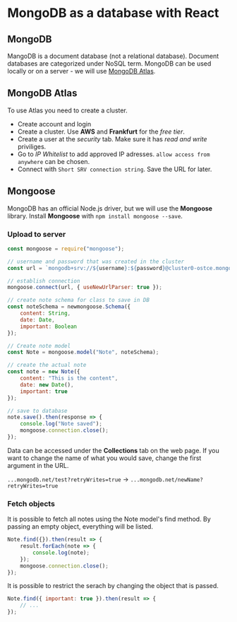 # MongoDB as a database with React

## MongoDB

MangoDB is a document database (not a relational database). Document databases are categorized under NoSQL term.
MongoDB can be used locally or on a server - we will use [MongoDB Atlas](https://www.mongodb.com/cloud/atlas).

## MongoDB Atlas

To use Atlas you need to create a cluster.

-   Create account and login
-   Create a cluster. Use **AWS** and **Frankfurt** for the _free tier_.
-   Create a user at the _security_ tab. Make sure it has _read and write_ priviliges.
-   Go to _IP Whitelist_ to add approved IP adresses. `allow access from anywhere` can be chosen.
-   Connect with `Short SRV connection string`. Save the URL for later.

## Mongoose

MongoDB has an official Node.js driver, but we will use the **Mongoose** library.
Install **Mongoose** with `npm install mongoose --save`.

### Upload to server

```javascript
const mongoose = require("mongoose");

// username and password that was created in the cluster
const url = `mongodb+srv://${username}:${password}@cluster0-ostce.mongodb.net/test?retryWrites=true`;

// establish connection
mongoose.connect(url, { useNewUrlParser: true });

// create note schema for class to save in DB
const noteSchema = newmongoose.Schema({
    content: String,
    date: Date,
    important: Boolean
});

// Create note model
const Note = mongoose.model("Note", noteSchema);

// create the actual note
const note = new Note({
    content: "This is the content",
    date: new Date(),
    important: true
});

// save to database
note.save().then(response => {
    console.log("Note saved");
    mongoose.connection.close();
});
```

Data can be accessed under the **Collections** tab on the web page. If you want to change the name of what you would save, change the first argument in the URL.

`...mongodb.net/test?retryWrites=true` -> `...mongodb.net/newName?retryWrites=true`

### Fetch objects

It is possible to fetch all notes using the Note model's find method. By passing an empty object, everything will be listed.

```javascript
Note.find({}).then(result => {
    result.forEach(note => {
        console.log(note);
    });
    mongoose.connection.close();
});
```

It is possible to restrict the serach by changing the object that is passed.

```javascript
Note.find({ important: true }).then(result => {
    // ...
});
```
